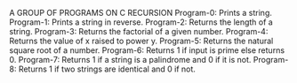 A GROUP OF PROGRAMS ON C RECURSION
Program-0: Prints a string.
Program-1: Prints a string in reverse.
Program-2: Returns the length of a string.
Program-3: Returns the factorial of a given number.
Program-4: Returns the value of x raised to power y.
Program-5: Returns the natural square root of a number.
Program-6: Returns 1 if input is prime else returns 0.
Program-7: Returns 1 if a string is a palindrome and 0 if it is not.
Program-8: Returns 1 if two strings are identical and 0 if not.
